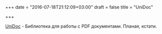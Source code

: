 +++
date = "2016-07-18T21:12:09+03:00"
draft = false
title = "UniDoc"

+++

<p><a href="http://unidoc.io/">UniDoc</a> - Библиотека для работы с PDF документами. Планая, кстати.</p>

